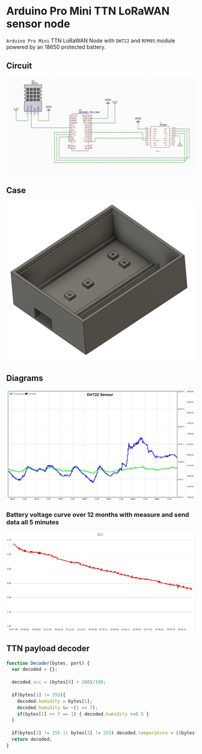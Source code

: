 # Arduino Pro Mini TTN LoRaWAN sensor node

`Arduino Pro Mini` TTN LoRaWAN Node with `DHT22` and `RFM95` module powered by an 18650 protected battery.

## Circuit

<img src="img/circuit.jpg">

## Case

<img src="img/case_3d.jpg">

## Diagrams 
<img src="img/value_plot.jpg">

### Battery voltage curve over 12 months with measure and send data all 5 minutes

<img src="img/vcc_plot.jpg">

## TTN payload decoder

```javascript
function Decoder(bytes, port) {
  var decoded = {};
  
  decoded.vcc = (bytes[0] + 200)/100;
  
  if(bytes[1] != 255){
    decoded.humidity = bytes[1]; 
    decoded.humidity &= ~(1 << 7);
    if(bytes[1] >> 7 == 1) { decoded.humidity +=0.5 }
  }
  
  if(bytes[2] != 255 || bytes[3] != 255) decoded.temperature = ((bytes[2]<<24>>16 | bytes[3]) / 10);
  return decoded;
}
```

